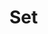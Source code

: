 <!--
SPDX-FileCopyrightText: 2022-present Intel Corporation
SPDX-License-Identifier: Apache-2.0
-->

# Set
